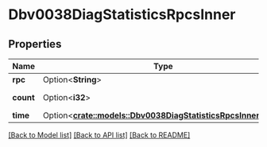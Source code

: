# Dbv0038DiagStatisticsRpcsInner

## Properties

Name | Type | Description | Notes
------------ | ------------- | ------------- | -------------
**rpc** | Option<**String**> | RPC type | [optional]
**count** | Option<**i32**> | Number of RPCs | [optional]
**time** | Option<[**crate::models::Dbv0038DiagStatisticsRpcsInnerTime**](dbv0_0_38_diag_statistics_RPCs_inner_time.md)> |  | [optional]

[[Back to Model list]](../README.md#documentation-for-models) [[Back to API list]](../README.md#documentation-for-api-endpoints) [[Back to README]](../README.md)


